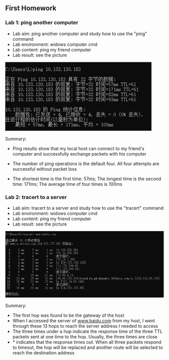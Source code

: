 ## First Homework

### Lab 1: ping another computer

+ Lab aim: ping another computer and study how to use the "ping" command
+ Lab environment:  widows computer cmd
+ Lab content: ping my friend computer
+ Lab result: see the picture

![image-20220219171332063](image-20220219171332063.png)



Summary:

+ Ping results show that my local host can connect to my friend's computer and successfully exchange packets with his computer

+ The number of ping operations is the default four. All four attempts are successful without packet loss

+ The shortest time is the first time: 57ms; The longest time is the second time: 171ms; The average time of four times is 100ms

    

### Lab 2: tracert to a server

+ Lab aim: tracert to a server and study how to use the "tracert" command
+ Lab environment:  widows computer cmd
+ Lab content: ping my friend computer
+ Lab result: see the picture

![image-20220219172941613](image-20220219172941613.png)

Summary:

+ The first hop was found to be the gateway of the host
+ When I accessed the server of www.baidu.com from my host, I went through these 13 hops to reach the server address I needed to access
+ The three times under a hop indicate the response time of the three TTL packets sent at one time to the hop. Usually, the three times are close
+ \* indicates that the response times out. When all three packets respond to timeout, the hop will be replaced and another route will be selected to reach the destination address
